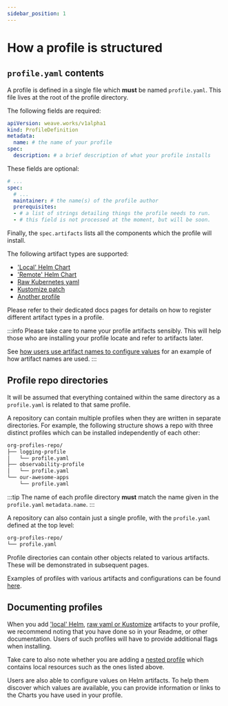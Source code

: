 ```yaml
---
sidebar_position: 1
---
```


# How a profile is structured

## `profile.yaml` contents

A profile is defined in a single file which **must** be named `profile.yaml`.
This file lives at the root of the profile directory.

The following fields are required:

```yaml
apiVersion: weave.works/v1alpha1
kind: ProfileDefinition
metadata:
  name: # the name of your profile
spec:
  description: # a brief description of what your profile installs
```

These fields are optional:

```yaml
# ...
spec:
  # ...
  maintainer: # the name(s) of the profile author
  prerequisites:
  - # a list of strings detailing things the profile needs to run.
  - # this field is not processed at the moment, but will be soon.
```

Finally, the `spec.artifacts` lists all the components which the profile will install.

The following artifact types are supported:
- ['Local' Helm Chart](/docs/author-docs/local-helm-chart)
- ['Remote' Helm Chart](/docs/author-docs/remote-helm-chart)
- [Raw Kubernetes yaml](/docs/author-docs/kustomize-and-raw)
- [Kustomize patch](/docs/author-docs/kustomize-and-raw)
- [Another profile](/docs/author-docs/nested-profiles)

Please refer to their dedicated docs pages for details on how to register different artifact
types in a profile.

:::info
Please take care to name your profile artifacts sensibly. This will help those who are
installing your profile locate and refer to artifacts later.

See [how users use artifact names to configure values](/docs/installer-docs/setting-values)
for an example of how artifact names are used.
:::

## Profile repo directories

It will be assumed that everything contained within the same directory as a `profile.yaml`
is related to that same profile.

A repository can contain multiple profiles when they are written in separate directories.
For example, the following structure shows a repo with three distinct profiles which
can be installed independently of each other:

```bash
org-profiles-repo/
├── logging-profile
│   └── profile.yaml
├── observability-profile
│   └── profile.yaml
└── our-awesome-apps
    └── profile.yaml
```

:::tip
The name of each profile directory **must** match the name given in the `profile.yaml`
`metadata.name`.
:::

A repository can also contain just a single profile, with the `profile.yaml`
defined at the top level:

```bash
org-profiles-repo/
└── profile.yaml
```

Profile directories can contain other objects related to various artifacts. These
will be demonstrated in subsequent pages.

Examples of profiles with various artifacts and configurations can be found [here](https://github.com/weaveworks/profiles-examples).

## Documenting profiles

When you add ['local' Helm](/docs/author-docs/local-helm-chart), [raw yaml or Kustomize](/docs/author-docs/kustomize-and-raw)
artifacts to your profile, we recommend noting that you have done
so in your Readme, or other documentation. Users of such profiles will have to provide additional flags
when installing.

Take care to also note whether you are adding a [nested profile](/docs/author-docs/nested-profiles) which contains local resources
such as the ones listed above.

Users are also able to configure values on Helm artifacts. To help them discover which values
are available, you can provide information or links to the Charts you have used in your profile.

